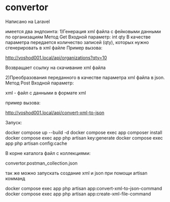 # convertor

Написано на Laravel

имеется два эндпоинта:
1)Генерация xml файла с фейковыми данными по организациям
Метод Get
Входной параметр:  int qty
В качестве параметра передается количество записей (qty), которых нужно сгенерировать в xml файле
Пример вызова:

http://voshod001.local/api/organizations?qty=10

Возвращает ссылку на скачивание xml файла

2)Преобразования переданного в качестве параметра xml файла в json.
Метод Post
Входной параметр:

xml -  файл с данными в формате xml

пример вызова:

http://voshod001.local/api/convert-xml-to-json

Запуск:

docker compose up --build -d
docker compose exec app composer install
docker compose exec app php artisan key:generate
docker compose exec app php artisan config:cache

В корне каталога файл с коллекциями:

convertor.postman_collection.json

так же можно запускать создание xml и json при помощи artisan комманд

docker compose exec app php artisan app:convert-xml-to-json-command
docker compose exec app php artisan app:create-xml-file-command
